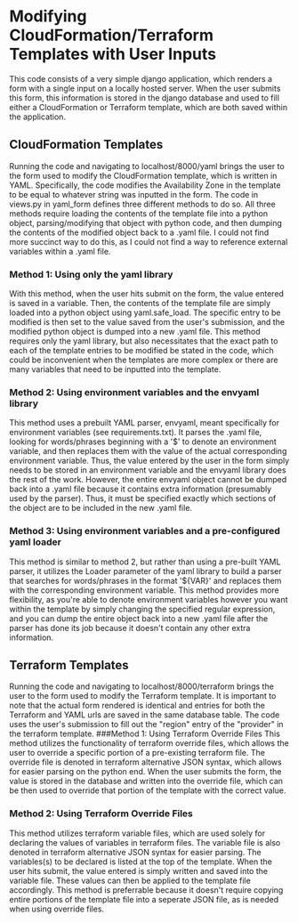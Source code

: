 # Modifying CloudFormation/Terraform Templates with User Inputs 
This code consists of a very simple django application, which renders a form with a single input on a locally hosted server. When the user submits this form, this information is stored in the django database and used to fill either a CloudFormation or Terraform template, which are both saved within the application. 
## CloudFormation Templates
Running the code and navigating to localhost/8000/yaml brings the user to the form used to modify the CloudFormation template, which is written in YAML. Specifically, the code modifies the Availability Zone in the template to be equal to whatever string was inputted in the form. The code in views.py in yaml_form defines three different methods to do so. All three methods require loading the contents of the template file into a python object, parsing/modifying that object with python code, and then dumping the contents of the modified object back to a .yaml file. I could not find more succinct way to do this, as I could not find a way to reference external variables within a .yaml file. 
### Method 1: Using only the yaml library 
With this method, when the user hits submit on the form, the value entered is saved in a variable. Then, the contents of the template file are simply loaded into a python object using yaml.safe_load. The specific entry to be modified is then set to the value saved from the user's submission, and the modified python object is dumped into a new .yaml file. This method requires only the yaml library, but also necessitates that the exact path to each of the template entries to be modified be stated in the code, which could be inconvenient when the templates are more complex or there are many variables that need to be inputted into the template. 
### Method 2: Using environment variables and the envyaml library 
This method uses a prebuilt YAML parser, envyaml, meant specifically for environment variables (see requirements.txt). It parses the .yaml file, looking for words/phrases beginning with a '$' to denote an environment variable, and then replaces them with the value of the actual corresponding environment variable. Thus, the value entered by the user in the form simply needs to be stored in an environment variable and the envyaml library does the rest of the work. However, the entire envyaml object cannot be dumped back into a .yaml file because it contains extra information (presumably used by the parser). Thus, it must be specified exactly which sections of the object are to be included in the new .yaml file. 
### Method 3: Using environment variables and a pre-configured yaml loader 
This method is similar to method 2, but rather than using a pre-built YAML parser, it utilizes the Loader parameter of the yaml library to build a parser that searches for words/phrases in the format '${VAR}' and replaces them with the corresponding environment variable. This method provides more flexibility, as you're able to denote environment variables however you want within the template by simply changing the specified regular expression, and you can dump the entire object back into a new .yaml file after the parser has done its job because it doesn't contain any other extra information. 
## Terraform Templates 
Running the code and navigating to localhost/8000/terraform brings the user to the form used to modify the Terraform template. It is important to note that the actual form rendered is identical and entries for both the Terraform and YAML urls are saved in the same database table. The code uses the user's submission to fill out the "region" entry of the "provider" in the terraform template. 
###Method 1: Using Terraform Override Files 
This method utilizes the functionality of terraform override files, which allows the user to override a specific portion of a pre-existing terraform file. The override file is denoted in terraform alternative JSON syntax, which allows for easier parsing on the python end. When the user submits the form, the value is stored in the database and written into the override file, which can be then used to override that portion of the template with the correct value. 
### Method 2: Using Terraform Override Files 
This method utilizes terraform variable files, which are used solely for declaring the values of variables in terraform files. The variable file is also denoted in terraform alternative JSON syntax for easier parsing. The variables(s) to be declared is listed at the top of the template. When the user hits submit, the value entered is simply written and saved into the variable file. These values can then be applied to the template file accordingly. This method is preferrable because it doesn't require copying entire portions of the template file into a seperate JSON file, as is needed when using override files. 